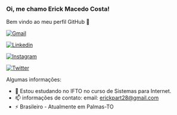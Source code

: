 ### Oi, me chamo Erick Macedo Costa!
Bem vindo ao meu perfil GitHub 👋

[![Gmail](https://img.shields.io/badge/Gmail-D14836?style=for-the-badge&logo=gmail&logoColor=white)](erickpart28@gmail.com)

[![Linkedin](https://img.shields.io/badge/LinkedIn-0077B5?style=for-the-badge&logo=linkedin&logoColor=white)](https://www.linkedin.com/in/erick-macedo-2b5221208/)

[![Instagram](	https://img.shields.io/badge/Instagram-E4405F?style=for-the-badge&logo=instagram&logoColor=white)](https://www.instagram.com/erickmacedo_/)

[![Twitter](https://img.shields.io/badge/Twitter-1DA1F2?style=for-the-badge&logo=twitter&logoColor=white)]( https://twitter.com/ErickM20_/)

Algumas informações:
- 🌱 Estou estudando no IFTO no curso de Sistemas para Internet.
- 📫 informações de contato: email: erickpart28@gmail.com 
- ⚡ Brasileiro - Atualmente em Palmas-TO

